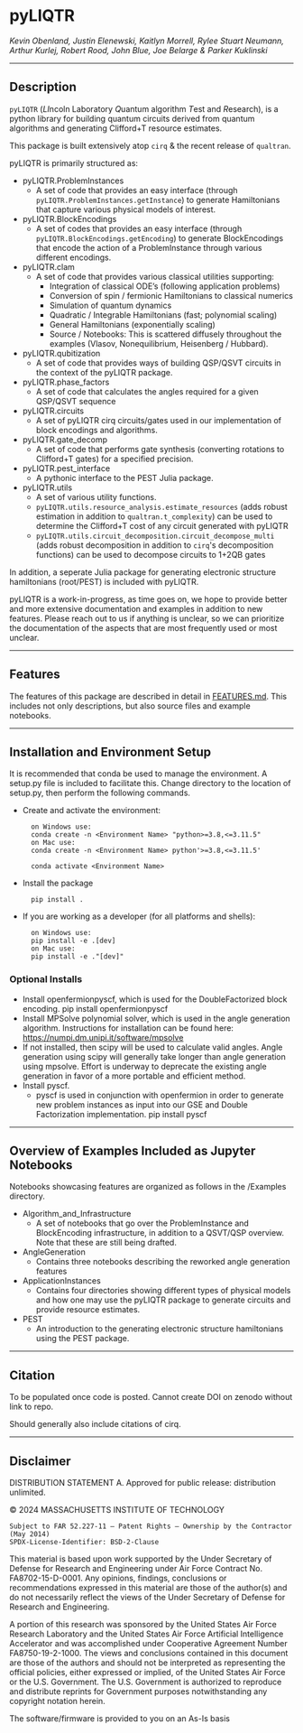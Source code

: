 # pyLIQTR

_Kevin Obenland, Justin Elenewski, Kaitlyn Morrell, Rylee Stuart Neumann, Arthur Kurlej, Robert Rood, John Blue, Joe Belarge & Parker Kuklinski_

---

## Description

`pyLIQTR` (<em>LI</em>ncoln Laboratory <em>Q</em>uantum algorithm <em>T</em>est and <em>R</em>esearch), is a python library for building quantum circuits derived from quantum algorithms and generating Clifford+T resource estimates.

This package is built extensively atop `cirq` & the recent release of `qualtran`.

pyLIQTR is primarily structured as:

- pyLIQTR.ProblemInstances
  - A set of code that provides an easy interface (through `pyLIQTR.ProblemInstances.getInstance`) to generate Hamiltonians that capture various physical models of interest.
- pyLIQTR.BlockEncodings
  - A set of codes that provides an easy interface (through `pyLIQTR.BlockEncodings.getEncoding`) to generate BlockEncodings that encode the action of a ProblemInstance through various different encodings.
- pyLIQTR.clam
  - A set of code that provides various classical utilities supporting:
    - Integration of classical ODE’s (following application problems)
    - Conversion of spin / fermionic Hamiltonians to classical numerics
    - Simulation of quantum dynamics
    - Quadratic / Integrable Hamiltonians (fast; polynomial scaling)
    - General Hamiltonians (exponentially scaling)
    - Source / Notebooks: This is scattered diffusely throughout the examples (Vlasov, Nonequilibrium, Heisenberg / Hubbard).
- pyLIQTR.qubitization
  - A set of code that provides ways of building QSP/QSVT circuits in the context of the pyLIQTR package.
- pyLIQTR.phase_factors
  - A set of code that calculates the angles required for a given QSP/QSVT sequence
- pyLIQTR.circuits
  - A set of pyLIQTR cirq circuits/gates used in our implementation of block encodings and algorithms.
- pyLIQTR.gate_decomp
  - A set of code that performs gate synthesis (converting rotations to Clifford+T gates) for a specified precision.
- pyLIQTR.pest_interface
  - A pythonic interface to the PEST Julia package.
- pyLIQTR.utils
  - A set of various utility functions.
  - `pyLIQTR.utils.resource_analysis.estimate_resources` (adds robust estimation in addition to `qualtran.t_complexity`) can be used to determine the Clifford+T cost of any circuit generated with pyLIQTR
  - `pyLIQTR.utils.circuit_decomposition.circuit_decompose_multi` (adds robust decomposition in addition to `cirq`'s decomposition functions) can be used to decompose circuits to 1+2QB gates

In addition, a seperate Julia package for generating electronic structure hamiltonians (root/PEST) is included with pyLIQTR.

pyLIQTR is a work-in-progress, as time goes on, we hope to provide better and more extensive documentation and examples in addition to new features. Please reach out to us if anything is unclear, so we can prioritize the documentation of the aspects that are most frequently used or most unclear.

---

## Features

The features of this package are described in detail in [FEATURES.md](Features.md). This includes not only descriptions, but also source files and example notebooks.

---

## Installation and Environment Setup

It is recommended that conda be used to manage the environment. A setup.py file is included to facilitate this.
Change directory to the location of setup.py, then perform the following commands.

- Create and activate the environment:

        on Windows use:
        conda create -n <Environment Name> "python>=3.8,<=3.11.5"
        on Mac use:
        conda create -n <Environment Name> python'>=3.8,<=3.11.5'

        conda activate <Environment Name>

- Install the package

        pip install .

- If you are working as a developer (for all platforms and shells):

        on Windows use:
        pip install -e .[dev]
        on Mac use:
        pip install -e ."[dev]"

<a id="optional-installs"></a>
### Optional Installs

- Install openfermionpyscf, which is used for the DoubleFactorized block encoding.
    pip install openfermionpyscf
- Install MPSolve polynomial solver, which is used in the angle generation algorithm. Instructions for installation can be found here: <https://numpi.dm.unipi.it/software/mpsolve>
- If not installed, then scipy will be used to calculate valid angles. Angle generation using scipy will generally take longer than angle generation using mpsolve.
Effort is underway to deprecate the existing angle generation in favor of a more portable and efficient method.
- Install pyscf.
  - pyscf is used in conjunction with openfermion in order to generate new problem instances as input into our GSE and Double Factorization implementation.
    pip install pyscf

---

## Overview of Examples Included as Jupyter Notebooks

Notebooks showcasing features are organized as follows in the /Examples directory.

- Algorithm_and_Infrastructure
  - A set of notebooks that go over the ProblemInstance and BlockEncoding infrastructure, in addition to a QSVT/QSP overview. Note that these are still being drafted.
- AngleGeneration
  - Contains three notebooks describing the reworked angle generation features
- ApplicationInstances
  - Contains four directories showing different types of physical models and how one may use the pyLIQTR package to generate circuits and provide resource estimates.
- PEST
  - An introduction to the generating electronic structure hamiltonians using the PEST package.

---

## Citation

To be populated once code is posted. Cannot create DOI on zenodo without link to repo.

Should generally also include citations of cirq.

---

## Disclaimer

DISTRIBUTION STATEMENT A. Approved for public release: distribution unlimited.

© 2024 MASSACHUSETTS INSTITUTE OF TECHNOLOGY

    Subject to FAR 52.227-11 – Patent Rights – Ownership by the Contractor (May 2014)
    SPDX-License-Identifier: BSD-2-Clause

This material is based upon work supported by the Under Secretary of Defense for Research and Engineering under Air Force Contract No. FA8702-15-D-0001. Any opinions, findings, conclusions or recommendations expressed in this material are those of the author(s) and do not necessarily reflect the views of the Under Secretary of Defense for Research and Engineering.

A portion of this research was sponsored by the United States Air Force Research Laboratory and the United States Air Force Artificial Intelligence Accelerator and was accomplished under Cooperative Agreement Number FA8750-19-2-1000. The views and conclusions contained in this document are those of the authors and should not be interpreted as representing the official policies, either expressed or implied, of the United States Air Force or the U.S. Government. The U.S. Government is authorized to reproduce and distribute reprints for Government purposes notwithstanding any copyright notation herein.

The software/firmware is provided to you on an As-Is basis
